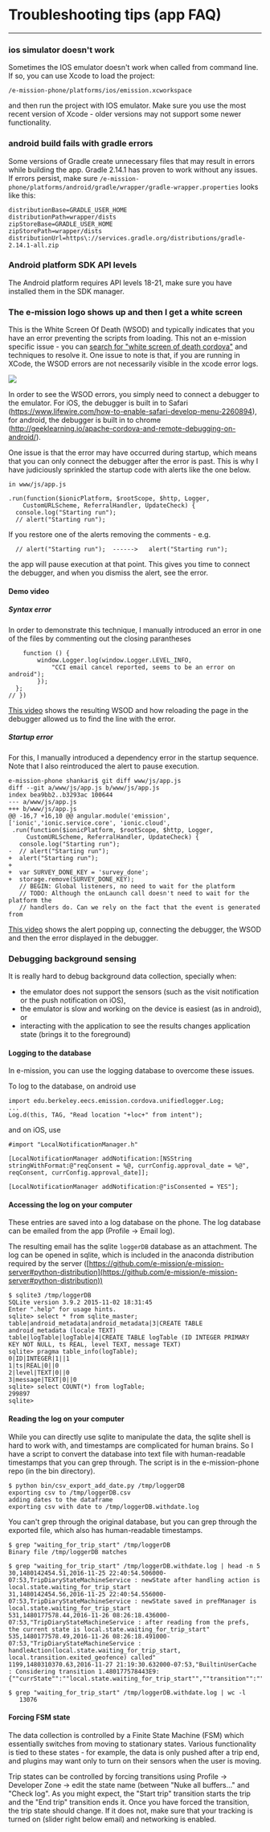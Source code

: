 # Troubleshooting tips (app FAQ)
---

### ios simulator doesn't work ###

Sometimes the IOS emulator doesn't work when called from command line. If so, you can use Xcode to load
the project:

``
      /e-mission-phone/platforms/ios/emission.xcworkspace
``

and then run the project with IOS emulator.
Make sure you use the most recent version of Xcode - older versions may not support some newer functionality.

### android build fails with gradle errors ###

Some versions of Gradle create unnecessary files that may result in errors while building the app. Gradle 2.14.1 has proven to work without any issues.
If errors persist, make sure 
``
	  /e-mission-phone/platforms/android/gradle/wrapper/gradle-wrapper.properties
``
looks like this:
```
distributionBase=GRADLE_USER_HOME
distributionPath=wrapper/dists
zipStoreBase=GRADLE_USER_HOME
zipStorePath=wrapper/dists
distributionUrl=https\://services.gradle.org/distributions/gradle-2.14.1-all.zip
```
### Android platform SDK API levels ###

The Android platform requires API levels 18-21, make sure you have installed them in the SDK manager.

### The e-mission logo shows up and then I get a white screen ###

This is the White Screen Of Death (WSOD) and typically indicates that you have an error preventing the scripts from loading. This not an e-mission specific issue - you can [search for "white screen of death cordova"](https://duckduckgo.com/?q=white+screen+of+death+cordova&t=ffsb&ia=qa) and techniques to resolve it. One issue to note is that, if you are running in XCode, the WSOD errors are not necessarily visible in the xcode error logs.

![](https://files.gitter.im/e-mission/e-mission-phone/vNhn/thumb/Screen-Shot-2017-10-04-at-9.14.43-PM.png)

In order to see the WSOD errors, you simply need to connect a debugger to the emulator. For iOS, the debugger is built in to Safari (https://www.lifewire.com/how-to-enable-safari-develop-menu-2260894), for android, the debugger is built in to chrome (http://geeklearning.io/apache-cordova-and-remote-debugging-on-android/).

One issue is that the error may have occurred during startup, which means that you can only connect the debugger after the error is past. This is why I have judiciously sprinkled the startup code with alerts like the one below.

```
in www/js/app.js

.run(function($ionicPlatform, $rootScope, $http, Logger,
    CustomURLScheme, ReferralHandler, UpdateCheck) {
  console.log("Starting run");
  // alert("Starting run");
```

If you restore one of the alerts removing the comments - e.g.

```
  // alert("Starting run");  ------>   alert("Starting run");
```

the app will pause execution at that point. This gives you time to connect the debugger, and when you dismiss the alert, see the error.

#### Demo video ####

##### Syntax error #####
In order to demonstrate this technique, I manually introduced an error in one of the files by commenting out the closing parantheses

```
    function () {
        window.Logger.log(window.Logger.LEVEL_INFO,
            "CCI email cancel reported, seems to be an error on android");
        });
  };
// })
```
    
[This video](http://cs.berkeley.edu/~shankari/syntax_error_wsod.mov) shows the resulting WSOD and how reloading the page in the debugger allowed us to find the line with the error.

##### Startup error #####

For this, I manually introduced a dependency error in the startup sequence. Note that I also reintroduced the alert to pause execution.

```
e-mission-phone shankari$ git diff www/js/app.js
diff --git a/www/js/app.js b/www/js/app.js
index bea9bb2..b3293ac 100644
--- a/www/js/app.js
+++ b/www/js/app.js
@@ -16,7 +16,10 @@ angular.module('emission', ['ionic','ionic.service.core', 'ionic.cloud',
 .run(function($ionicPlatform, $rootScope, $http, Logger,
     CustomURLScheme, ReferralHandler, UpdateCheck) {
   console.log("Starting run");
-  // alert("Starting run");
+  alert("Starting run");
+
+  var SURVEY_DONE_KEY = 'survey_done';
+  storage.remove(SURVEY_DONE_KEY);
   // BEGIN: Global listeners, no need to wait for the platform
   // TODO: Although the onLaunch call doesn't need to wait for the platform the
   // handlers do. Can we rely on the fact that the event is generated from
```

[This video](http://cs.berkeley.edu/~shankari/bad_dependency_wsod.mov) shows the alert popping up, connecting the debugger, the WSOD and then the error displayed in the debugger.

### Debugging background sensing ###

It is really hard to debug background data collection, specially when:
- the emulator does not support the sensors (such as the visit notification or the push notification on iOS),
- the emulator is slow and working on the device is easiest (as in android), or 
- interacting with the application to see the results changes application state (brings it to the foreground)

#### Logging to the database #### 

In e-mission, you can use the logging database to overcome these issues.

To log to the database, on android use 

```
import edu.berkeley.eecs.emission.cordova.unifiedlogger.Log;
...
Log.d(this, TAG, "Read location "+loc+" from intent");
```

and on iOS, use 

```
#import "LocalNotificationManager.h"

[LocalNotificationManager addNotification:[NSString stringWithFormat:@"reqConsent = %@, currConfig.approval_date = %@", reqConsent, currConfig.approval_date]];

[LocalNotificationManager addNotification:@"isConsented = YES"];
```

#### Accessing the log on your computer ####
These entries are saved into a log database on the phone. The log database can be emailed from the app (Profile -> Email log).

The resulting email has the sqlite `loggerDB` database as an attachment. The log can be opened in sqlite, which is included in the anaconda distribution required by the server ([https://github.com/e-mission/e-mission-server#python-distribution](https://github.com/e-mission/e-mission-server#python-distribution))

```
$ sqlite3 /tmp/loggerDB
SQLite version 3.9.2 2015-11-02 18:31:45
Enter ".help" for usage hints.
sqlite> select * from sqlite_master;
table|android_metadata|android_metadata|3|CREATE TABLE android_metadata (locale TEXT)
table|logTable|logTable|4|CREATE TABLE logTable (ID INTEGER PRIMARY KEY NOT NULL, ts REAL, level TEXT, message TEXT)
sqlite> pragma table_info(logTable);
0|ID|INTEGER|1||1
1|ts|REAL|0||0
2|level|TEXT|0||0
3|message|TEXT|0||0
sqlite> select COUNT(*) from logTable;
299897
sqlite>
```

#### Reading the log on your computer ####

While you can directly use sqlite to manipulate the data, the sqlite shell is
hard to work with, and timestamps are complicated for human brains. So I have a
script to convert the database into text file with human-readable timestamps
that you can grep through. The script is in the e-mission-phone repo (in the bin directory).

```
$ python bin/csv_export_add_date.py /tmp/loggerDB
exporting csv to /tmp/loggerDB.csv
adding dates to the dataframe
exporting csv with date to /tmp/loggerDB.withdate.log
```

You can't grep through the original database, but you can grep through the
exported file, which also has human-readable timestamps.

```
$ grep "waiting_for_trip_start" /tmp/loggerDB
Binary file /tmp/loggerDB matches

$ grep "waiting_for_trip_start" /tmp/loggerDB.withdate.log | head -n 5
30,1480142454.51,2016-11-25 22:40:54.506000-07:53,TripDiaryStateMachineService : newState after handling action is local.state.waiting_for_trip_start
31,1480142454.56,2016-11-25 22:40:54.556000-07:53,TripDiaryStateMachineService : newState saved in prefManager is local.state.waiting_for_trip_start
531,1480177578.44,2016-11-26 08:26:18.436000-07:53,"TripDiaryStateMachineService : after reading from the prefs, the current state is local.state.waiting_for_trip_start"
535,1480177578.49,2016-11-26 08:26:18.491000-07:53,"TripDiaryStateMachineService : handleAction(local.state.waiting_for_trip_start, local.transition.exited_geofence) called"
1199,1480310370.63,2016-11-27 21:19:30.632000-07:53,"BuiltinUserCache : Considering transition 1.480177578443E9: {""currState"":""local.state.waiting_for_trip_start"",""transition"":""local.transition.exited_geofence""}"

$ grep "waiting_for_trip_start" /tmp/loggerDB.withdate.log | wc -l
   13076
```

#### Forcing FSM state ####
The data collection is controlled by a Finite State Machine (FSM) which essentially switches from moving to stationary states. Various functionality is tied to these states - for example, the data is only pushed after a trip end, and plugins may want only to turn on their sensors when the user is moving.

Trip states can be controlled by forcing transitions using Profile -> Developer Zone -> edit the state name (between "Nuke all buffers..." and "Check log". As you might expect, the "Start trip" transition starts the trip and the "End trip" transition ends it. Once you have forced the transition, the trip state should change. If it does not, make sure that your tracking is turned on (slider right below email) and networking is enabled. 

